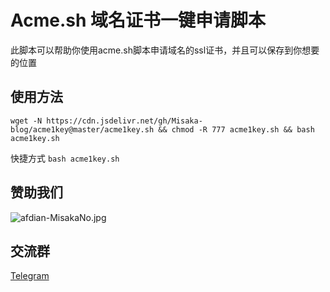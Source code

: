 # Acme.sh 域名证书一键申请脚本

此脚本可以帮助你使用acme.sh脚本申请域名的ssl证书，并且可以保存到你想要的位置

## 使用方法

```shell
wget -N https://cdn.jsdelivr.net/gh/Misaka-blog/acme1key@master/acme1key.sh && chmod -R 777 acme1key.sh && bash acme1key.sh
```

快捷方式 `bash acme1key.sh`

## 赞助我们

![afdian-MisakaNo.jpg](https://s2.loli.net/2021/12/25/SimocqwhVg89NQJ.jpg)

## 交流群
[Telegram](https://t.me/misakanetcn)
